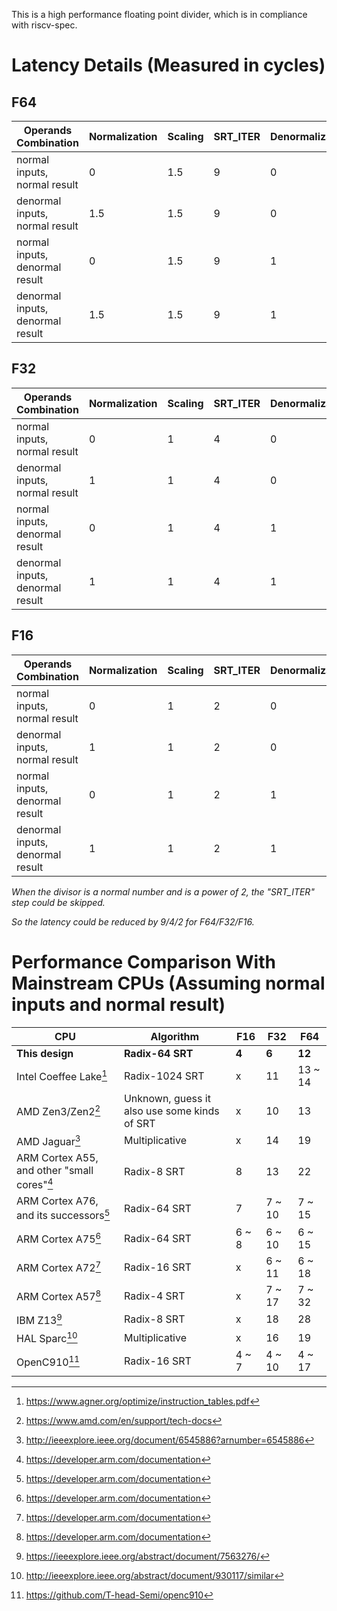 

This is a high performance floating point divider, which is in compliance with riscv-spec.



# Latency Details (Measured in cycles)

## F64

|Operands Combination|Normalization|Scaling|SRT_ITER|Denormalization|Rounding|Total|
|------|------|------|------|------|------|------|
|normal inputs, normal result|0|1.5|9|0|1|12|
|denormal inputs, normal result|1.5|1.5|9|0|1|13|
|normal inputs, denormal result|0|1.5|9|1|1|13|
|denormal inputs, denormal result|1.5|1.5|9|1|1|14|

## F32

|Operands Combination|Normalization|Scaling|SRT_ITER|Denormalization|Rounding|Total|
|------|------|------|------|------|------|------|
|normal inputs, normal result|0|1|4|0|1|6|
|denormal inputs, normal result|1|1|4|0|1|7|
|normal inputs, denormal result|0|1|4|1|1|7|
|denormal inputs, denormal result|1|1|4|1|1|8|

## F16

|Operands Combination|Normalization|Scaling|SRT_ITER|Denormalization|Rounding|Total|
|------|------|------|------|------|------|------|
|normal inputs, normal result|0|1|2|0|1|4|
|denormal inputs, normal result|1|1|2|0|1|5|
|normal inputs, denormal result|0|1|2|1|1|5|
|denormal inputs, denormal result|1|1|2|1|1|6|

_When the divisor is a normal number and is a power of 2, the "SRT_ITER" step could be skipped._

_So the latency could be reduced by 9/4/2 for F64/F32/F16._

# Performance Comparison With Mainstream CPUs (Assuming normal inputs and normal result)

|CPU|Algorithm|F16|F32|F64|
|------|------|------|------|------|
|**This design**|**Radix-64 SRT**|**4**|**6**|**12**|
|Intel Coeffee Lake[^coeffee]|Radix-1024 SRT|x|11|13 ~ 14|
|AMD Zen3/Zen2[^amd]|Unknown, guess it also use some kinds of SRT|x|10|13|
|AMD Jaguar[^Jaguar]|Multiplicative|x|14|19|
|ARM Cortex A55, and other "small cores"[^arm]|Radix-8 SRT|8|13|22|
|ARM Cortex A76, and its successors[^arm]|Radix-64 SRT|7|7 ~ 10|7 ~ 15|
|ARM Cortex A75[^arm]|Radix-64 SRT|6 ~ 8|6 ~ 10|6 ~ 15|
|ARM Cortex A72[^arm]|Radix-16 SRT|x|6 ~ 11|6 ~ 18|
|ARM Cortex A57[^arm]|Radix-4 SRT|x|7 ~ 17|7 ~ 32|
|IBM Z13[^ibm]|Radix-8 SRT|x|18|28|
|HAL Sparc[^HAL]|Multiplicative|x|16|19|
|OpenC910[^c910]|Radix-16 SRT|4 ~ 7|4 ~ 10|4 ~ 17|


[^coeffee]: https://www.agner.org/optimize/instruction_tables.pdf
[^amd]: https://www.amd.com/en/support/tech-docs
[^Jaguar]: http://ieeexplore.ieee.org/document/6545886?arnumber=6545886
[^arm]: https://developer.arm.com/documentation
[^ibm]: https://ieeexplore.ieee.org/abstract/document/7563276/
[^HAL]: http://ieeexplore.ieee.org/abstract/document/930117/similar
[^c910]: https://github.com/T-head-Semi/openc910

